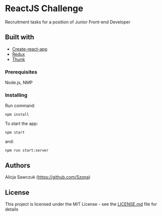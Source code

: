 # ReactJS Challenge 
Recruitment tasks for a position of Junior Front-end Developer

## Built with 
* [Create-react-app](https://github.com/facebook/create-react-app)
* [Redux](https://github.com/reduxjs/redux)
* [Thunk](https://github.com/reduxjs/redux-thunk)

### Prerequisites
Node.js, NMP

### Installing 
Run command: 
```
npm install
```
To start the app:
```
npm start
```
and: 
```
npm run start:server
```
## Authors
Alicja Sawczuk (https://github.com/Szona)

## License
This project is licensed under the MIT License - see the [LICENSE.md](LICENSE.md) file for details
